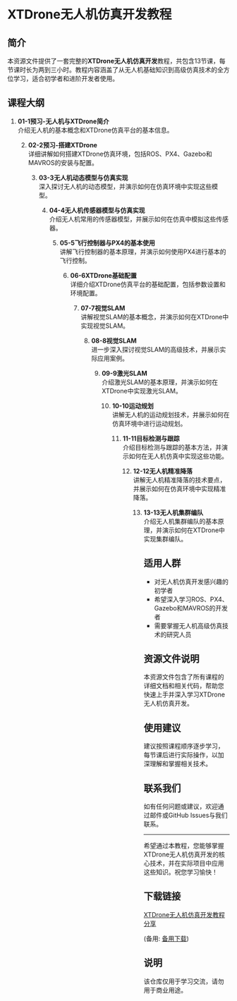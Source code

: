 # XTDrone无人机仿真开发教程

## 简介

本资源文件提供了一套完整的**XTDrone无人机仿真开发**教程，共包含13节课，每节课时长为两到三小时。教程内容涵盖了从无人机基础知识到高级仿真技术的全方位学习，适合初学者和进阶开发者使用。

## 课程大纲

1. **01-1预习-无人机与XTDrone简介**  
   介绍无人机的基本概念和XTDrone仿真平台的基本信息。

   2. **02-2预习-搭建XTDrone**  
      详细讲解如何搭建XTDrone仿真环境，包括ROS、PX4、Gazebo和MAVROS的安装与配置。

      3. **03-3无人机动态模型与仿真实现**  
         深入探讨无人机的动态模型，并演示如何在仿真环境中实现这些模型。

         4. **04-4无人机传感器模型与仿真实现**  
            介绍无人机常用的传感器模型，并展示如何在仿真中模拟这些传感器。

            5. **05-5飞行控制器与PX4的基本使用**  
               讲解飞行控制器的基本原理，并演示如何使用PX4进行基本的飞行控制。

               6. **06-6XTDrone基础配置**  
                  详细介绍XTDrone仿真平台的基础配置，包括参数设置和环境配置。

                  7. **07-7视觉SLAM**  
                     讲解视觉SLAM的基本概念，并演示如何在XTDrone中实现视觉SLAM。

                     8. **08-8视觉SLAM**  
                        进一步深入探讨视觉SLAM的高级技术，并展示实际应用案例。

                        9. **09-9激光SLAM**  
                           介绍激光SLAM的基本原理，并演示如何在XTDrone中实现激光SLAM。

                           10. **10-10运动规划**  
                               讲解无人机的运动规划技术，并展示如何在仿真环境中进行运动规划。

                               11. **11-11目标检测与跟踪**  
                                   介绍目标检测与跟踪的基本方法，并演示如何在无人机仿真中实现这些功能。

                                   12. **12-12无人机精准降落**  
                                       讲解无人机精准降落的技术要点，并展示如何在仿真环境中实现精准降落。

                                       13. **13-13无人机集群编队**  
                                           介绍无人机集群编队的基本原理，并演示如何在XTDrone中实现集群编队。

                                           ## 适用人群

                                           - 对无人机仿真开发感兴趣的初学者
                                           - 希望深入学习ROS、PX4、Gazebo和MAVROS的开发者
                                           - 需要掌握无人机高级仿真技术的研究人员

                                           ## 资源文件说明

                                           本资源文件包含了所有课程的详细文档和相关代码，帮助您快速上手并深入学习XTDrone无人机仿真开发。

                                           ## 使用建议

                                           建议按照课程顺序逐步学习，每节课后进行实际操作，以加深理解和掌握相关技术。

                                           ## 联系我们

                                           如有任何问题或建议，欢迎通过邮件或GitHub Issues与我们联系。

                                           ---

                                           希望通过本教程，您能够掌握XTDrone无人机仿真开发的核心技术，并在实际项目中应用这些知识。祝您学习愉快！

                                           ## 下载链接
                                           [XTDrone无人机仿真开发教程分享](https://pan.quark.cn/s/8d9ff4f60fda) 

                                           (备用: [备用下载](https://pan.baidu.com/s/1Syg2Lda-G3_86ffuCXpYjA?pwd=1234))

                                           ## 说明

                                           该仓库仅用于学习交流，请勿用于商业用途。
